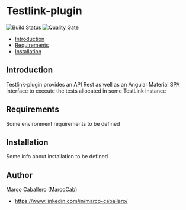 ﻿# Testlink-plugin

[![Build Status](https://api.travis-ci.org/MarcoCaballero/testlink-plugin.svg?branch=master)](https://travis-ci.org/MarcoCaballero/testlink-plugin) [![Quality Gate](https://sonarcloud.io/api/badges/gate?key=com.marco.tlp%3Atestlink-plugin-rest)](https://sonarcloud.io/dashboard/index/com.marco.tlp%3Atestlink-plugin-rest)

* [Introduction](https://github.com/MarcoCaballero/testlink-plugin#introduction) 
* [Requirements](https://github.com/MarcoCaballero/testlink-plugin#requirements) 
* [Installation](https://github.com/MarcoCaballero/testlink-plugin#installation) 

## Introduction

Testlink-plugin provides an API Rest as well as an Angular Material SPA interface to execute the tests allocated in some TestLink instance

## Requirements

Some environment requirements to be defined

## Installation

Some info about installation to be defined

## Author

Marco Caballero (MarcoCab)

* https://www.linkedin.com/in/marco-caballero/
